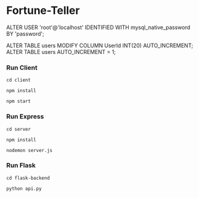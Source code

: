 # Fortune-Teller

ALTER USER 'root'@'localhost' IDENTIFIED WITH mysql_native_password BY 'password';

ALTER TABLE users MODIFY COLUMN UserId INT(20) AUTO_INCREMENT; ALTER TABLE users AUTO_INCREMENT = 1;

### Run Client 

`cd client `

`npm install`

`npm start`

### Run Express 

`cd server`

`npm install` 

`nodemon server.js`

### Run Flask

`cd flask-backend`

`python api.py`
